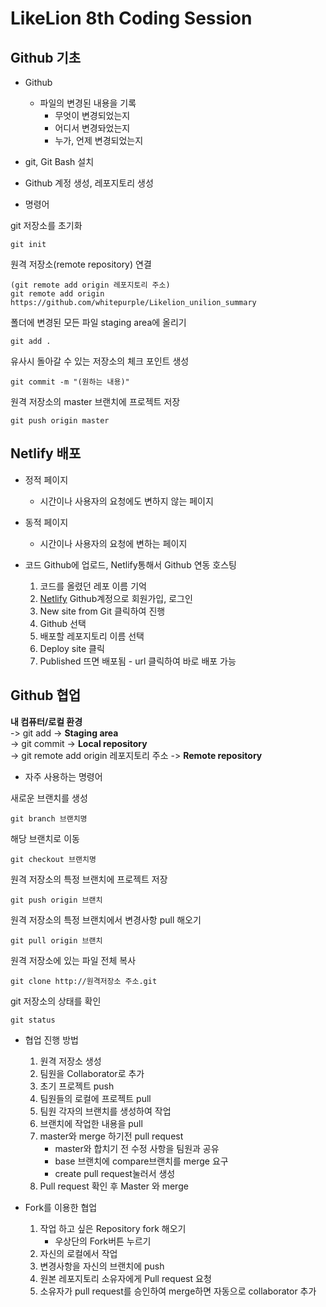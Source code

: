# LikeLion 8th Coding Session

## Github 기초

 + Github
    + 파일의 변경된 내용을 기록<br/>
        + 무엇이 변경되었는지<br/>
        + 어디서 변경돠었는지<br/>
        + 누가, 언제 변경되었는지 <br/>

 + git, Git Bash 설치 <br/>
 + Github 계정 생성, 레포지토리 생성<br/>
 + 명령어<br/>
 
git 저장소를 초기화
```
git init
```
원격 저장소(remote repository) 연결
```
(git remote add origin 레포지토리 주소)
git remote add origin https://github.com/whitepurple/Likelion_unilion_summary
```
폴더에 변경된 모든 파일 staging area에 올리기
```
git add .
```
유사시 돌아갈 수 있는 저장소의 체크 포인트 생성
```
git commit -m "(원하는 내용)"
```
원격 저장소의 master 브랜치에 프로젝트 저장
```
git push origin master
```
   
## Netlify 배포

+ 정적 페이지<br/>
  + 시간이나 사용자의 요청에도 변하지 않는 페이지<br/>
+ 동적 페이지<br/>
  + 시간이나 사용자의 요청에 변하는 페이지<br/>
  
+ 코드 Github에 업로드, Netlify통해서 Github 연동 호스팅<br/>
  1. 코드를 올렸던 레포 이름 기억<br/>
  2. [Netlify](https://www.netlify.com/) Github계정으로 회원가입, 로그인<br/>
  3. New site from Git 클릭하여 진행<br/>
  4. Github 선택<br/>
  5. 배포할 레포지토리 이름 선택<br/>
  6. Deploy site 클릭<br/>
  7. Published 뜨면 배포됨 - url 클릭하여 바로 배포 가능<br/>

## Github 협업
**내 컴퓨터/로컬 환경** <br/>
-> git add -> **Staging area** <br/>
-> git commit -> **Local repository**<br/>
-> git remote add origin 레포지토리 주소 -> **Remote repository**<br/>

+ 자주 사용하는 명령어<br/>

새로운 브랜치를 생성
```
git branch 브랜치명
```

해당 브랜치로 이동
```
git checkout 브랜치명
```

원격 저장소의 특정 브랜치에 프로젝트 저장
```
git push origin 브랜치
```

원격 저장소의 특정 브랜치에서 변경사항 pull 해오기
```
git pull origin 브랜치
```

원격 저장소에 있는 파일 전체 복사
```
git clone http://원격저장소 주소.git
```

git 저장소의 상태를 확인
```
git status
```

+ 협업 진행 방법<br/>

  1. 원격 저장소 생성<br/>
  2. 팀원을 Collaborator로 추가<br/>
  3. 초기 프로젝트 push<br/>
  4. 팀원들의 로컬에 프로젝트 pull<br/>
  5. 팀원 각자의 브랜치를 생성하여 작업<br/>
  6. 브랜치에 작업한 내용을 pull<br/>
  7. master와 merge 하기전 pull request<br/>
      - master와 합치기 전 수정 사항을 팀원과 공유
      - base 브랜치에 compare브랜치를 merge 요구
      - create pull request눌러서 생성
  8. Pull request 확인 후 Master 와 merge<br/>

+ Fork를 이용한 협업<br/>

  1. 작업 하고 싶은 Repository fork 해오기<br/>
      - 우상단의 Fork버튼 누르기
  2. 자신의 로컬에서 작업<br/>
  3. 변경사항을 자신의 브랜치에 push<br/>
  4. 원본 레포지토리 소유자에게 Pull request 요청<br/>
  5. 소유자가 pull request를 승인하여 merge하면 자동으로 collaborator 추가<br/>
